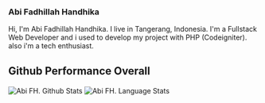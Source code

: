 ### Abi Fadhillah Handhika

Hi, I'm Abi Fadhillah Handhika. I live in Tangerang, Indonesia. I'm a Fullstack Web Developer and i used to develop my project with PHP (Codeigniter). also i'm a tech enthusiast.

## Github Performance Overall

<img align="center" alt="Abi FH. Github Stats" src="https://github-readme-stats.vercel.app/api?username=abifadhillah&show_icons=true" />
<img align="center" alt="Abi FH. Language Stats" src="https://github-readme-stats.vercel.app/api/top-langs/?username=abifadhillah&layout=compact" />

